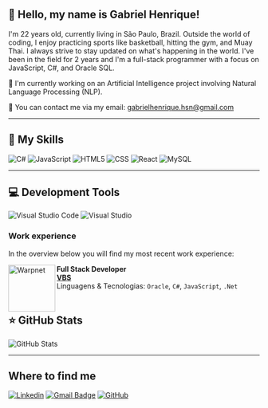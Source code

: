 ## 👋 Hello, my name is Gabriel Henrique!

I'm 22 years old, currently living in São Paulo, Brazil. Outside the world of coding, I enjoy practicing sports like basketball, hitting the gym, and Muay Thai. I always strive to stay updated on what's happening in the world. I've been in the field for 2 years and I'm a full-stack programmer with a focus on JavaScript, C#, and Oracle SQL.

🔭 I'm currently working on an Artificial Intelligence project involving Natural Language Processing (NLP).

💬 You can contact me via my email: gabrielhenrique.hsn@gmail.com

---

## 🚀 My Skills

![C#](https://img.shields.io/badge/C%23-323330?style=for-the-badge&logo=c-sharp&logoColor=white)
![JavaScript](https://img.shields.io/badge/JavaScript-323330?style=for-the-badge&logo=javascript&logoColor=F7DF1E)
![HTML5](https://img.shields.io/badge/HTML5-E34F26?style=for-the-badge&logo=html5&logoColor=white)
![CSS](https://img.shields.io/badge/CSS3-1572B6?style=for-the-badge&logo=css3&logoColor=white)
![React](https://img.shields.io/badge/React-20232A?style=for-the-badge&logo=react&logoColor=61DAFB)
![MySQL](https://img.shields.io/badge/Oracle-white?style=for-the-badge&logo=oracle&logoColor=d3d3d3)

---
## 💻 Development Tools

![Visual Studio Code](https://img.shields.io/badge/-Visual%20Studio%20Code-333333?style=flat&logo=visual-studio-code&logoColor=007ACC)
![Visual Studio](https://img.shields.io/badge/-Visual%20Studio%20-333333?style=flat&logo=visual-studio-code&logoColor=A020F0)

### Work experience

In the overview below you will find my most recent work experience:

[<img align="left" height="94px" width="94px" alt="Warpnet" src="https://media.licdn.com/dms/image/C560BAQFn24ZlfExHNA/company-logo_200_200/0/1635421841147?e=2147483647&v=beta&t=WCMpFS8zDqSjlt7Y6noOxCLfTp4V3pV4p1F5TsrrElI"/>](https://www.vbsall.com.br)

**Full Stack Developer** \
[**VBS**](https://www.vbsall.com.br)  \
Linguagens & Tecnologias: `Oracle`, `C#`, `JavaScript`, `.Net`\
<br/>

## ⭐ GitHub Stats

![GitHub Stats](https://github-readme-stats.vercel.app/api?username=bielhsn&show_icons=true)

---

## Where to find me

[![Linkedin](https://img.shields.io/badge/-Linkedin-blue?style=flat-square&logo=Linkedin&logoColor=white&link=https://www.linkedin.com/in/gabriel-henrique-2631931b2/)](https://www.linkedin.com/in/gabriel-henrique-2631931b2/)
[![Gmail Badge](https://img.shields.io/badge/-Email-006bed?style=flat-square&logo=Gmail&logoColor=white&link=mailto:SEU-EMAIL)](mailto:SEU-EMAIL)
[![GitHub](https://img.shields.io/github/followers/bielhsn?label=follow&style=social)](https://github.com/Bielhsn)
